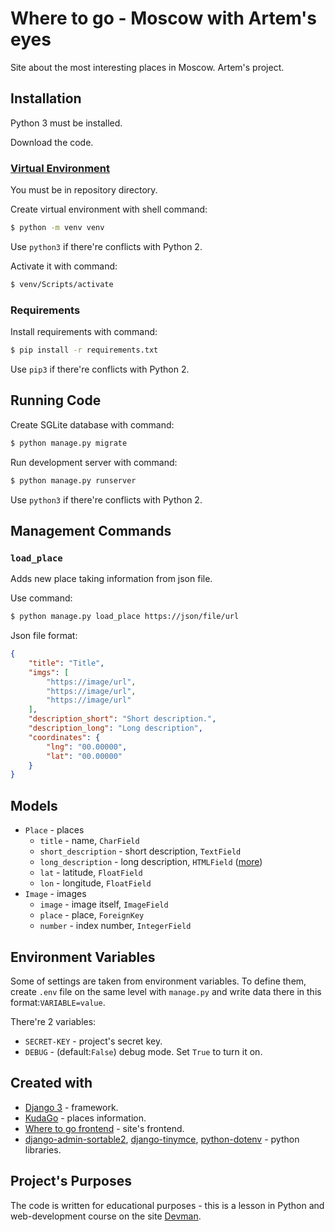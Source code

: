 # Where to go - Moscow with Artem's eyes

Site about the most interesting places in Moscow. Artem's project.

## Installation

Python 3 must be installed.

Download the code.

### [Virtual Environment](https://docs.python.org/3/library/venv.html)

You must be in repository directory.

Create virtual environment with shell command:
```bash
$ python -m venv venv
```
Use `python3` if there're conflicts with Python 2.

Activate it with command:
```bash
$ venv/Scripts/activate
```

### Requirements

Install requirements with command:
```bash
$ pip install -r requirements.txt
```
Use `pip3` if there're conflicts with Python 2.

## Running Code

Create SGLite database with command:
```bash
$ python manage.py migrate
```

Run development server with command:
```bash
$ python manage.py runserver
```
Use `python3` if there're conflicts with Python 2.

## Management Commands

### `load_place`

Adds new place taking information from json file. 

Use command:
```bash
$ python manage.py load_place https://json/file/url
```

Json file format:
```json
{
    "title": "Title",
    "imgs": [
        "https://image/url",
        "https://image/url",
        "https://image/url"
    ],
    "description_short": "Short description.",
    "description_long": "Long description",
    "coordinates": {
        "lng": "00.00000",
        "lat": "00.00000"
    }
}
```

## Models

- `Place` - places
    - `title` - name, `CharField`
    - `short_description` - short description, `TextField`
    - `long_description` - long description, `HTMLField` ([more](https://github.com/aljosa/django-tinymce))
    - `lat` - latitude, `FloatField`
    - `lon` - longitude, `FloatField`
- `Image` - images
    - `image` - image itself, `ImageField`
    - `place` - place, `ForeignKey`
    - `number` - index number, `IntegerField`

## Environment Variables

Some of settings are taken from environment variables. To define them, create `.env` file on the same level with `manage.py` and write data there in this format:`VARIABLE=value`.

There're 2 variables:
- `SECRET-KEY` - project's secret key.
- `DEBUG` - (default:`False`) debug mode. Set `True` to turn it on.

## Created with

- [Django 3](https://www.djangoproject.com/) - framework.
- [KudaGo](https://kudago.com/) - places information.
- [Where to go frontend](https://github.com/devmanorg/where-to-go-frontend/) - site's frontend.
- [django-admin-sortable2](https://pypi.org/project/django-admin-sortable2/), [django-tinymce](https://github.com/aljosa/django-tinymce), [python-dotenv](https://pypi.org/project/python-dotenv/) - python libraries.

## Project's Purposes

The code is written for educational purposes - this is a lesson in Python and web-development course on the site [Devman](https://dvmn.org/).
